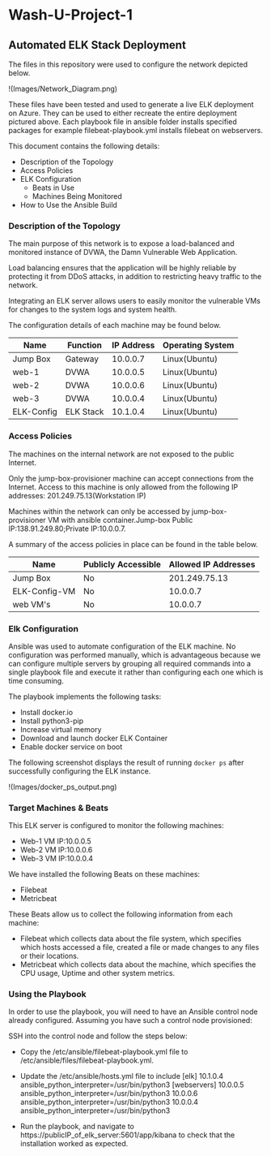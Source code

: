 # Wash-U-Project-1
## Automated ELK Stack Deployment

The files in this repository were used to configure the network depicted below.

!(Images/Network_Diagram.png)

These files have been tested and used to generate a live ELK deployment on Azure. They can be used to either recreate the entire deployment pictured above. Each playbook file in ansible folder installs specified packages for example filebeat-playbook.yml installs filebeat on webservers. 


This document contains the following details:
- Description of the Topology
- Access Policies
- ELK Configuration
  - Beats in Use
  - Machines Being Monitored
- How to Use the Ansible Build


### Description of the Topology

The main purpose of this network is to expose a load-balanced and monitored instance of DVWA, the Damn Vulnerable Web Application.

Load balancing ensures that the application will be highly reliable by protecting it from DDoS attacks, in addition to restricting heavy traffic to the network.


Integrating an ELK server allows users to easily monitor the vulnerable VMs for changes to the system logs and system health.

The configuration details of each machine may be found below.

| Name      | Function | IP Address | Operating System |
|-----------|----------|------------|------------------|
| Jump Box  | Gateway  | 10.0.0.7   | Linux(Ubuntu)    |
| web-1     | DVWA     | 10.0.0.5   | Linux(Ubuntu)    |
| web-2     | DVWA     | 10.0.0.6   | Linux(Ubuntu)    |
| web-3     | DVWA     | 10.0.0.4   | Linux(Ubuntu)    |
| ELK-Config| ELK Stack| 10.1.0.4   | Linux(Ubuntu)    |


### Access Policies

The machines on the internal network are not exposed to the public Internet. 

Only the jump-box-provisioner machine can accept connections from the Internet. Access to this machine is only allowed from the following IP addresses:
201.249.75.13(Workstation IP)


Machines within the network can only be accessed by jump-box-provisioner VM with ansible container.Jump-box Public IP:138.91.249.80;Private IP:10.0.0.7.


A summary of the access policies in place can be found in the table below.

| Name          | Publicly Accessible | Allowed IP Addresses |
|---------------|---------------------|----------------------|
| Jump Box      | No                  | 201.249.75.13        |
| ELK-Config-VM | No                  | 10.0.0.7             |
| web VM's      | No                  | 10.0.0.7             |

### Elk Configuration

Ansible was used to automate configuration of the ELK machine. No configuration was performed manually, which is advantageous because we can configure multiple servers by grouping all required commands into a single playbook file and execute it rather than configuring each one which is time consuming.


The playbook implements the following tasks:
- Install docker.io
- Install python3-pip
- Increase virtual memory
- Download and launch docker ELK Container
- Enable docker service on boot

The following screenshot displays the result of running `docker ps` after successfully configuring the ELK instance.

!(Images/docker_ps_output.png)

### Target Machines & Beats
This ELK server is configured to monitor the following machines:
- Web-1 VM IP:10.0.0.5
- Web-2 VM IP:10.0.0.6
- Web-3 VM IP:10.0.0.4

We have installed the following Beats on these machines:
- Filebeat
- Metricbeat

These Beats allow us to collect the following information from each machine:
- Filebeat which collects data about the file system, which specifies which hosts accessed a file, created a file or made changes to any files or their locations.
- Metricbeat which collects data about the machine, which specifies the CPU usage, Uptime and other system metrics.

### Using the Playbook
In order to use the playbook, you will need to have an Ansible control node already configured. Assuming you have such a control node provisioned: 

SSH into the control node and follow the steps below:
- Copy the /etc/ansible/filebeat-playbook.yml file to /etc/ansible/files/filebeat-playbook.yml.
- Update the /etc/ansible/hosts.yml file to include 
[elk]
10.1.0.4 ansible_python_interpreter=/usr/bin/python3
[webservers]
10.0.0.5 ansible_python_interpreter=/usr/bin/python3
10.0.0.6 ansible_python_interpreter=/usr/bin/python3
10.0.0.4 ansible_python_interpreter=/usr/bin/python3

- Run the playbook, and navigate to https://publicIP_of_elk_server:5601/app/kibana to check that the installation worked as expected.
